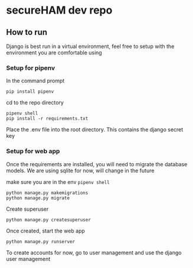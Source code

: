 # secureHAM dev repo
## How to run
Django is best run in a virtual environment, feel free to setup with the environment you are comfortable using
### Setup for pipenv

In the command prompt
```
pip install pipenv
```

cd to the repo directory
```
pipenv shell
pip install -r requirements.txt
```

Place the .env file into the root directory. This contains the django secret key

### Setup for web app
Once the requirements are installed, you will need to migrate the database models. We are using sqlite for now, will change in the future

make sure you are in the env `pipenv shell`
```
python manage.py makemigrations
python manage.py migrate
```

Create superuser
```
python manage.py createsuperuser
```

Once created, start the web app
```
python manage.py runserver
```

To create accounts for now, go to user management and use the django user management
